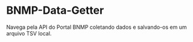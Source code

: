 # BNMP-Data-Getter
Navega pela API do Portal BNMP coletando dados e salvando-os em um arquivo TSV local.
